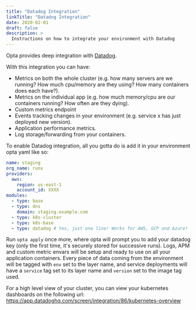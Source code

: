 ```yaml
---
title: "Datadog Integration"
linkTitle: "Datadog Integration"
date: 2020-02-01
draft: false
description: >
  Instructions on how to integrate your environment with Datadog
---
```


Opta provides deep integration with [Datadog](https://www.datadoghq.com/). 

With this integration you can have:
* Metrics on both the whole cluster (e.g. how many servers are we running? How much cpu/memory are
they using? How many containers does each have?).
* Metrics on the individual app (e.g. how much memory/cpu are our containers
running? How often are they dying).
* Custom metrics endpoint  
* Events tracking changes in your environment (e.g. service x has just deployed new version).
* Application performance metrics.
* Log storage/forwarding from your containers.

To enable Datadog integration, all you gotta do is add it in your environment opta yaml like so:
```yaml
name: staging
org_name: runx
providers:
  aws:
    region: us-east-1
    account_id: XXXX
modules:
  - type: base
  - type: dns
    domain: staging.example.com
  - type: k8s-cluster
  - type: k8s-base
  - type: datadog # Yes, just one line! Works for AWS, GCP and Azure!
```
Run `opta apply` once more, where opta will prompt you to add your datadog key (only the first time, it's securely stored
for successive runs). Logs, APM and custom metric envars will be setup and ready to use on all your application containers. Every piece of data coming from the environment will be
tagged with `env` set to the layer name, and service deployments will have a `service` tag set to its layer name and
`version` set to the image tag used.

For a high level view of your cluster, you can view your kubernetes dashboards on the following url:
https://app.datadoghq.com/screen/integration/86/kubernetes-overview
